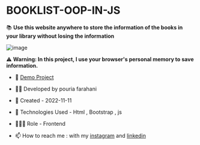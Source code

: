 # BOOKLIST-OOP-IN-JS

📚 **Use this website anywhere to store the information of the books in your library without losing the information**

![image](https://user-images.githubusercontent.com/109727844/201334000-c4315021-6106-4492-9fd2-58e9fa8f52fc.jpg)

⚠ **Warning: In this project, I use your browser's personal memory to save information.**

- 🔗 [Demo Project](https://pouria-farahani-developer.github.io/BOOKLIST-OOP-IN-JS/)

- 👨‍💻 Developed by pouria farahani

- 📆 Created - 2022-11-11

- 🤖 Technologies Used - Html , Bootstrap , js

- 🕵🏻‍♀️ Role - Frontend

- 📫 How to reach me : with my [instagram](https://www.instagram.com/pouria_farahani_developer) and [linkedin](https://www.linkedin.com/in/pouria-farahani-developer)
